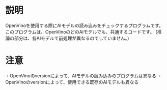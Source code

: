 # 説明
OpenVinoを使用する際にAIモデルの読み込みをチェックするプログラムです。
このプログラムは、OpenVinoのどのAIモデルでも、共通するコードです。
(推論の部分は、各AIモデルで前処理が異なるのでしていません。)

# 注意
・OpenVinoのversionによって、AIモデルの読み込みのプログラムは異なる
・OpenVinoのversionによって、使用できる既存のAIモデルも異なる
